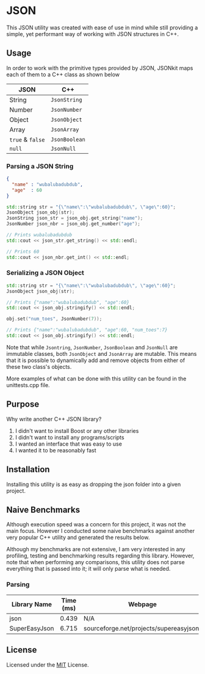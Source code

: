 # JSON 
This JSON utility was created with ease of use in mind while still providing a simple, yet performant way of working with JSON structures in C++.

## Usage
In order to work with the primitive types provided by JSON, JSONkit maps each of them to a C++ class as shown below

JSON               | C++
-------------------|-------------
String             | `JsonString`
Number             | `JsonNumber`
Object             | `JsonObject`
Array              | `JsonArray`
`true` & `false`   | `JsonBoolean`
`null`             | `JsonNull`

### Parsing a JSON String
```JSON
{
  "name" : "wubalubadubdub",
  "age"  : 60
}
```
```C++
std::string str = "{\"name\":\"wubalubadubdub\", \"age\":60}";
JsonObject json_obj(str);
JsonString json_str = json_obj.get_string("name");
JsonNumber json_nbr = json_obj.get_number("age");

// Prints wubalubadubdub 
std::cout << json_str.get_string() << std::endl;

// Prints 60
std::cout << json_nbr.get_int() << std::endl;
```

### Serializing a JSON Object
```C++
std::string str = "{\"name\":\"wubalubadubdub\", \"age\":60}";
JsonObject json_obj(str);

// Prints {"name":"wubalubadubdub", "age":60}
std::cout << json_obj.stringify() << std::endl; 

obj.set("num_toes", JsonNumber(7));

// Prints {"name":"wubalubadubdub", "age":60, "num_toes":7}
std::cout << json_obj.stringify() << std::endl; 
```
Note that while `Jsontring`, `JsonNumber`, `JsonBoolean` and `JsonNull` are immutable classes, both `JsonObject` and `JsonArray` are mutable. This means that it is possible to dynamically add and remove objects from either of these two class's objects.

More examples of what can be done with this utility can be found in the unittests.cpp file.

## Purpose
Why write another C++ JSON library? 

1. I didn't want to install Boost or any other libraries 
2. I didn't want to install any programs/scripts
3. I wanted an interface that was easy to use
4. I wanted it to be reasonably fast

## Installation
Installing this utility is as easy as dropping the json folder into a given project.

## Naive Benchmarks
Although execution speed was a concern for this project, it was not the main focus. However I conducted some naive benchmarks against another very popular C++ utility and generated the results below.

Although my benchmarks are not extensive, I am very interested in any profiling, testing and benchmarking results regarding this library. However, note that when performing any comparisons, this utility does not parse everything that is passed into it; it will only parse what is needed.

### Parsing
|Library Name   |Time (ms)      |Webpage                                 |
|---------------|---------------|----------------------------------------|
|json           |0.439          |N/A                                     |
|SuperEasyJson  |6.715          |sourceforge.net/projects/supereasyjson/ |

## License
Licensed under the [MIT](LICENSE.txt) License.